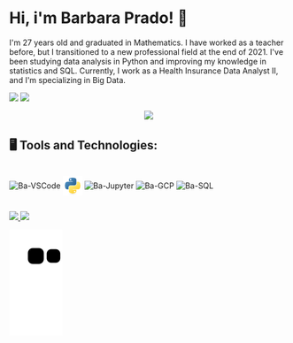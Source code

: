 <div dsplay="inline-block">
 
 <h1 align="left">Hi, i'm Barbara Prado! 🤗</h1>

I'm 27 years old and graduated in Mathematics. I have worked as a teacher before, but I transitioned to a new professional field at the end of 2021. 
I've been studying data analysis in Python and improving my knowledge in statistics and SQL.
Currently, I work as a Health Insurance Data Analyst II, and I'm specializing in Big Data.

<div> 
  <a href="https://www.linkedin.com/in/barbara-rodrigues-prado-58b337137/" target="_blank"><img src="https://img.shields.io/badge/-LinkedIn-%230077B5?style=for-the-badge&logo=linkedin&logoColor=white" target="_blank"></a> 
  <a href = "mailto:babitaprado56@gmail.com"><img src="https://img.shields.io/badge/Gmail-D14836?style=for-the-badge&logo=gmail&logoColor=white" target="_blank"></a>
  
</div>
<p align="center">
  <img src="https://c.tenor.com/29Ok5pc0ivAAAAAM/gatinho-gato.gif" width="200">
</p>

## 🖥️ Tools and Technologies:
<div align="left"> 
 <div style="display: inline_block"><br>
 <img align="center" alt="Ba-VSCode" height="30" width="30" src="https://static-00.iconduck.com/assets.00/file-type-vscode-icon-512x508-376y62ux.png" title = "VSCode">
 <img align="center" alt="Ba-Python" height="35" width="35" src="https://raw.githubusercontent.com/devicons/devicon/master/icons/python/python-original.svg" title =  "Python">
 <img align="center" alt="Ba-Jupyter" height="35" width="30" src="https://dimensionless.in/wp-content/uploads/2020/04/1200px-Jupyter_logo.svg_.png" title = "Jupyter Notebook">
 <img align="center" alt="Ba-GCP" height="30" width="35" src="https://cloudify.co/wp-content/uploads/2018/04/gcp-logo-3-300x276.png" title = "GCP">
 <img align="center" alt="Ba-SQL" height="60" width="60" src="https://pngimg.com/uploads/mysql/mysql_PNG29.png" title = "MySQL">
</div> 

 ##
<p align="left">
<a href="https://github.com/Baaprado">
  <img height="170em" src="https://github-readme-stats-eight-theta.vercel.app/api?username=Baaprado&show_icons=false&theme=algolia&include_all_commits=false&count_private=true"/>
  <img height="170em" src="https://github-readme-stats-eight-theta.vercel.app/api/top-langs/?username=Baaprado&layout=compact&langs_count=8&theme=algolia"/>
</a>
</p>
  
![Snake animation](https://github.com/Baaprado/Baaprado/blob/output/github-contribution-grid-snake.svg)
